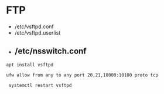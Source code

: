 # FTP

* /etc/vsftpd.conf
* /etc/vsftpd.userlist
* /etc/nsswitch.conf
  -----------------------------------------------------------------
```
apt install vsftpd
```
```
ufw allow from any to any port 20,21,10000:10100 proto tcp
```

```
 systemctl restart vsftpd
```
